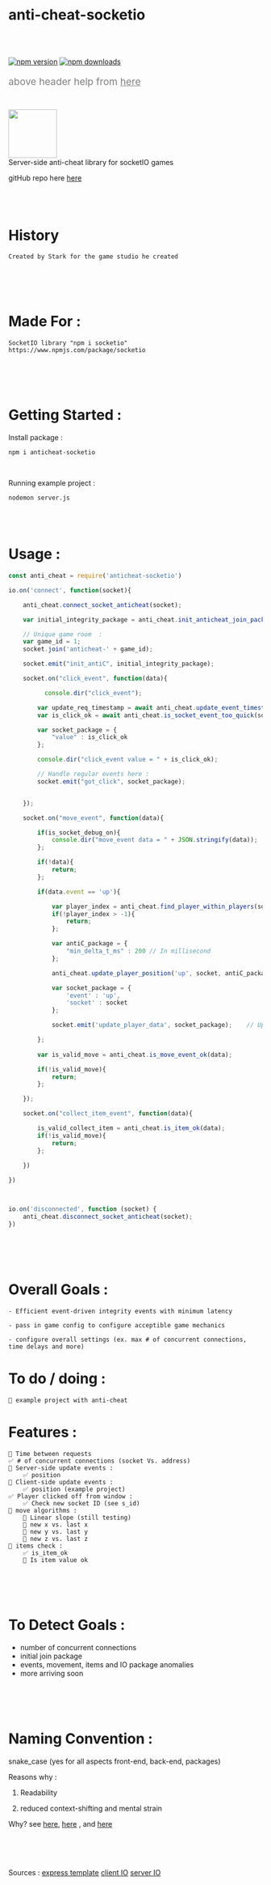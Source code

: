 # anti-cheat-socketio
<br/>
<br/>

[![npm version](https://img.shields.io/npm/v/anticheat-socketio.svg)](https://npmjs.org/package/anticheat-socketio 'View this project on NPM')
[![npm downloads](https://img.shields.io/npm/dm/anticheat-socketio)](https://www.npmjs.com/package/anticheat-socketio)
<p style="font-size: 2vw; color:gray;">above header help from <a href="https://github.com/expressjs/express" style="font-size: 2vw; color:gray;">here</a>

<br/>
<br/>

<div>
<img src="Controller_front_view.png" style="width:10vw">
</div>
 Server-side anti-cheat library for socketIO games

 <br/>

 gitHub repo here <a href="https://github.com/Real-Iron-Man/anticheat-socketio">here</a>

<br/>
<br/>

# History
    Created by Stark for the game studio he created

<br/>
<br/>
<br/>

# Made For  : 

    SocketIO library "npm i socketio"
    https://www.npmjs.com/package/socketio

<br/>
<br/>
<br/>

# Getting Started : 

 Install package : 

    npm i anticheat-socketio

<br/>

 Running example project : 
 
    nodemon server.js
<br/>
<br/>

# Usage : 

```js
const anti_cheat = require('anticheat-socketio')

io.on('connect', function(socket){

    anti_cheat.connect_socket_anticheat(socket);

    var initial_integrity_package = anti_cheat.init_anticheat_join_package(socket);

    // Unique game room  :
    var game_id = 1;
    socket.join('anticheat-' + game_id);

    socket.emit("init_antiC", initial_integrity_package);

    socket.on("click_event", function(data){

          console.dir("click_event");

        var update_req_timestamp = await anti_cheat.update_event_timestamp(socket);
        var is_click_ok = await anti_cheat.is_socket_event_too_quick(socket);

        var socket_package = {
            "value" : is_click_ok
        };

        console.dir("click_event value = " + is_click_ok);

        // Handle regular events here :
        socket.emit("got_click", socket_package);


    });

    socket.on("move_event", function(data){

        if(is_socket_debug_on){
            console.dir("move_event data = " + JSON.stringify(data));
        };

        if(!data){
            return;
        };

        if(data.event == 'up'){

            var player_index = anti_cheat.find_player_within_players(socket);
            if(!player_index > -1){
                return;
            };

            var antiC_package = {
                "min_delta_t_ms" : 200 // In millisecond
            };

            anti_cheat.update_player_position('up', socket, antiC_package);    // Update server-side data (for server auth.)

            var socket_package = {
                'event' : 'up',
                'socket' : socket
            };

            socket.emit('update_player_data', socket_package);    // Update client-side data

        };
        
        var is_valid_move = anti_cheat.is_move_event_ok(data);

        if(!is_valid_move){
            return;
        };

    });

    socket.on("collect_item_event", function(data){

        is_valid_collect_item = anti_cheat.is_item_ok(data);
        if(!is_valid_move){
            return;
        };
        
    })

})



io.on('disconnected', function (socket) {
    anti_cheat.disconnect_socket_anticheat(socket);
})
```

<br/>
<br/>
<br/>


# Overall Goals : 

    - Efficient event-driven integrity events with minimum latency
    
    - pass in game config to configure acceptible game mechanics

    - configure overall settings (ex. max # of concurrent connections, time delays and more)


# To do / doing : 

    🔳 example project with anti-cheat

# Features : 
    🔳 Time between requests
    ✅ # of concurrent connections (socket Vs. address)
    🔳 Server-side update events : 
        ✅ position
    🔳 Client-side update events : 
        ✅ position (example project)
    ✅ Player clicked off from window : 
        ✅ Check new socket ID (see s_id)
    🔳 move algorithms :
        🔳 Linear slope (still testing)
        🔳 new x vs. last x
        🔳 new y vs. last y
        🔳 new z vs. last z
    🔳 items check : 
        ✅ is_item_ok
        🔳 Is item value ok


<br/>
<br/>
<br/>

# To Detect Goals : 
 - number of concurrent connections
 - initial join package
 - events, movement, items and IO package anomalies
 - more arriving soon

<br/>
<br/>
<br/>

# Naming Convention : 
snake_case (yes for all aspects front-end, back-end, packages)

Reasons why : 

1) Readability

2) reduced context-shifting and mental strain


Why? see <a href="https://stackoverflow.com/questions/21503430/snake-case-or-camelcase-in-node-jshttps://www.cs.kent.edu/~jmaletic/papers/ICPC2010-CamelCaseUnderScoreClouds.pdf">here</a>, <a href="https://stackoverflow.com/questions/33094418/why-use-camel-case-for-js-and-snake-case-for-your-db">here</a> , and <a href="https://www.cs.kent.edu/~jmaletic/papers/ICPC2010-CamelCaseUnderScoreClouds.pdf">here</a>


<br/>
<br/>
<br/>

Sources : 
<a href="https://expressjs.com/en/5x/api.html">express template</a>
<a href="https://socket.io/docs/v4/client-installation/">client IO</a>
<a href="https://socket.io/docs/v4/server-instance/">server IO</a>